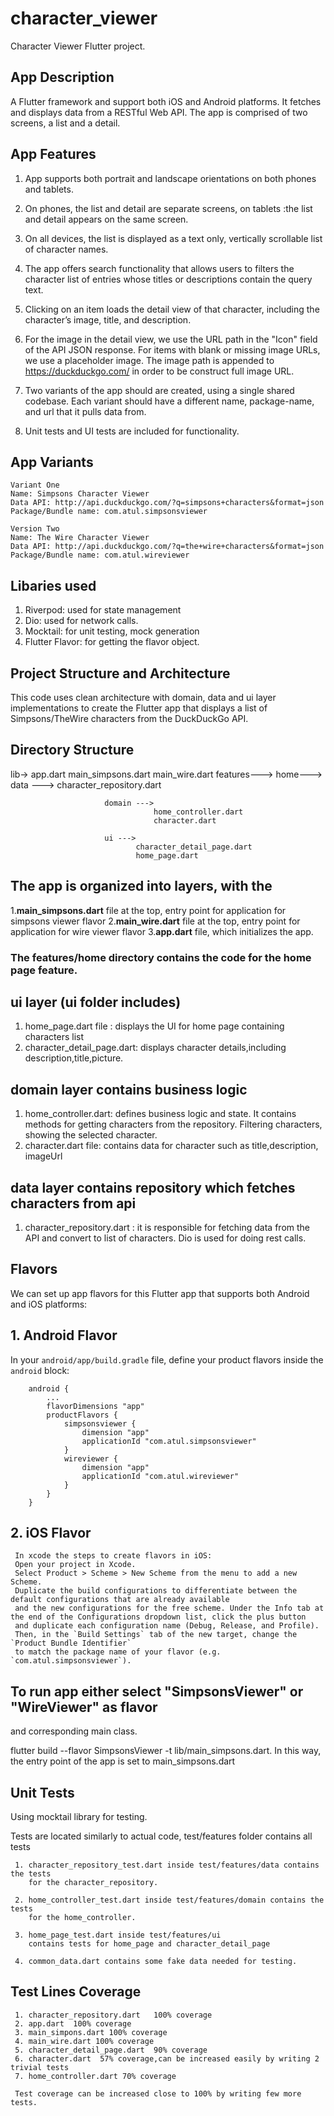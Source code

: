 # character_viewer

Character Viewer Flutter project.

## App Description
A Flutter framework and support both iOS and Android platforms. It fetches and 
displays data from a RESTful Web API. The app is comprised of two screens, a list and a detail.

## App Features
1. App supports both portrait and landscape orientations on both phones and tablets.
2. On phones, the list and detail are separate screens, 
   on tablets :the list and detail appears on the same screen.

3. On all devices, the list is displayed as a text only, 
   vertically scrollable list of character names.

4. The app offers search functionality that allows users to filters the character list of 
   entries whose titles or descriptions contain the query text.

5. Clicking on an item loads the detail view of that character, including the character’s image,
   title, and description. 

6. For the image in the detail view, we use the URL path in the "Icon" field of the API JSON response. 
   For items with blank or missing image URLs, we use a placeholder image. 
   The image path is appended to https://duckduckgo.com/ in order to be construct full image URL.

7. Two variants of the app should are created, using a single shared codebase. 
   Each variant should have a different name, package-name, and url that it pulls data from.

8. Unit tests and UI tests are included for functionality.
   
## App Variants
   
    Variant One
    Name: Simpsons Character Viewer
    Data API: http://api.duckduckgo.com/?q=simpsons+characters&format=json
    Package/Bundle name: com.atul.simpsonsviewer

    Version Two
    Name: The Wire Character Viewer
    Data API: http://api.duckduckgo.com/?q=the+wire+characters&format=json
    Package/Bundle name: com.atul.wireviewer

## Libaries used
  1. Riverpod: used for state management 
  2. Dio: used for network calls.
  3. Mocktail: for unit testing, mock generation
  4. Flutter Flavor: for getting the flavor object.

## Project Structure and Architecture

This code uses clean architecture with domain, data and ui layer implementations to create 
the Flutter app that displays a list of Simpsons/TheWire characters from the DuckDuckGo API. 

## Directory Structure

   lib->
     app.dart
     main_simpsons.dart
     main_wire.dart
     features--->
                 home--->
                         data --->
                                  character_repository.dart
                         
                         domain --->
                                    home_controller.dart
                                    character.dart
                    
                         ui --->
                                character_detail_page.dart
                                home_page.dart

## The app is organized into layers, with the 
1.**main_simpsons.dart** file at the top, entry point for application for simpsons viewer flavor
2.**main_wire.dart** file at the top, entry point for application for wire viewer flavor
3.**app.dart** file, which initializes the app. 

### The features/home directory contains the code for the home page feature.
## ui layer (ui folder includes)
1. home_page.dart file :  displays the UI for home page containing characters list
2. character_detail_page.dart: displays character details,including description,title,picture.

## domain layer contains business logic 
1. home_controller.dart: defines business logic and state. 
   It contains methods for getting characters from the repository. Filtering characters, 
   showing the selected character.
2. character.dart file: contains data for character such as title,description, imageUrl

## data layer contains repository which fetches characters from api
1. character_repository.dart : it is responsible for fetching data from the API and 
   convert to list of characters. Dio is used for doing rest calls.

## Flavors
We can set up app flavors for this Flutter app that supports both Android and iOS platforms:

 ## 1. Android Flavor
 In your `android/app/build.gradle` file, define your product flavors inside the `android` block:

        android {
            ...
            flavorDimensions "app"
            productFlavors {
                simpsonsviewer {
                    dimension "app"
                    applicationId "com.atul.simpsonsviewer"
                }
                wireviewer {
                    dimension "app"
                    applicationId "com.atul.wireviewer"
                }
            }
        }
        
 ## 2. iOS Flavor 
     In xcode the steps to create flavors in iOS:
     Open your project in Xcode.
     Select Product > Scheme > New Scheme from the menu to add a new Scheme. 
     Duplicate the build configurations to differentiate between the default configurations that are already available 
     and the new configurations for the free scheme. Under the Info tab at the end of the Configurations dropdown list, click the plus button 
     and duplicate each configuration name (Debug, Release, and Profile).
     Then, in the `Build Settings` tab of the new target, change the `Product Bundle Identifier` 
     to match the package name of your flavor (e.g. `com.atul.simpsonsviewer`).


  ## To run app either select "SimpsonsViewer" or "WireViewer" as flavor 
   and corresponding main class.

  flutter build --flavor SimpsonsViewer -t lib/main_simpsons.dart. 
  In this way, the entry point of the app is set to main_simpsons.dart

## Unit Tests
   Using mocktail library for testing.
   
   Tests are located similarly to actual code, test/features folder contains all tests
   
     1. character_repository_test.dart inside test/features/data contains the tests 
        for the character_repository.

     2. home_controller_test.dart inside test/features/domain contains the tests 
        for the home_controller.

     3. home_page_test.dart inside test/features/ui 
        contains tests for home_page and character_detail_page

     4. common_data.dart contains some fake data needed for testing.

  ##  Test Lines Coverage
     1. character_repository.dart   100% coverage
     2. app.dart  100% coverage
     3. main_simpons.dart 100% coverage
     4. main_wire.dart 100% coverage
     5. character_detail_page.dart  90% coverage
     6. character.dart  57% coverage,can be increased easily by writing 2 trivial tests
     7. home_controller.dart 70% coverage

     Test coverage can be increased close to 100% by writing few more tests.
    

